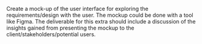 Create a mock-up of the user interface for exploring the requirements/design
with the user. The mockup could be done with a tool like Figma. The deliverable
for this extra should include a discussion of the insights gained from
presenting the mockup to the client/stakeholders/potential users.